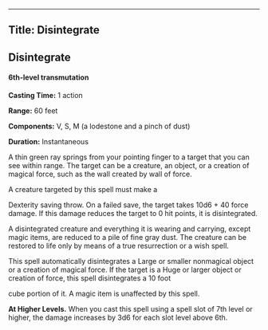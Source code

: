 -------------------------
Title: Disintegrate
-------------------------

## Disintegrate

#### 6th-level transmutation


**Casting Time:** 1 action

**Range:** 60 feet

**Components:** V, S, M (a lodestone and a pinch of
dust)

**Duration:** Instantaneous


A thin green ray springs from your pointing finger to a target that you
can see within range. The target can be a creature, an object, or a
creation of magical force, such as the wall created by
wall of force.

A creature targeted by this spell must make a

Dexterity saving throw. On a failed save, the target takes 10d6 + 40
force damage. If this damage reduces the target to 0 hit points, it is
disintegrated.

A disintegrated creature and everything it is wearing and carrying,
except magic items, are reduced to a pile of fine gray dust. The
creature can be restored to life only by means of a
true resurrection or a wish
spell.

This spell automatically disintegrates a Large or smaller nonmagical
object or a creation of magical force. If the target is a Huge or larger
object or creation of force, this spell disintegrates a 10 foot 

cube portion of it. A magic item is unaffected by this spell.

**At Higher Levels.** When you cast this spell using a spell
slot of 7th level or higher, the damage increases by 3d6 for each slot
level above 6th.


